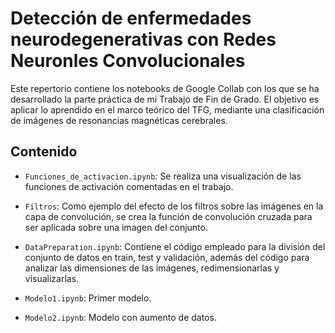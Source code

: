 # Detección de enfermedades neurodegenerativas con Redes Neuronles Convolucionales

Este repertorio contiene los notebooks de Google Collab con los que se ha desarrollado la parte práctica
de mi Trabajo de Fin de Grado. El objetivo es aplicar lo aprendido en el marco teórico del TFG, mediante
una clasificación de imágenes de resonancias magnéticas cerebrales.

## Contenido
- `Funciones_de_activacion.ipynb`: Se realiza una visualización de las funciones de activación comentadas en el trabajo.
  
- `Filtros`: Como ejemplo del efecto de los filtros sobre las imágenes en la capa de convolución, se crea la función de convolución cruzada para ser aplicada sobre una imagen del conjunto.
  
- `DataPreparation.ipynb`: Contiene el código empleado para la división del conjunto de datos en train, test y validación, 
además del código para analizar las dimensiones de las imágenes, redimensionarlas y visualizarlas.

- `Modelo1.ipynb`: Primer modelo.

- `Modelo2.ipynb`: Modelo con aumento de datos.
